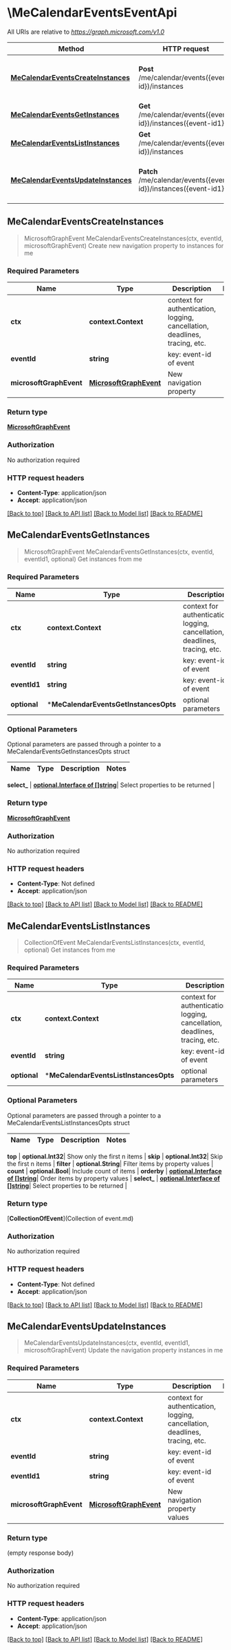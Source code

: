 # \MeCalendarEventsEventApi

All URIs are relative to *https://graph.microsoft.com/v1.0*

Method | HTTP request | Description
------------- | ------------- | -------------
[**MeCalendarEventsCreateInstances**](MeCalendarEventsEventApi.md#MeCalendarEventsCreateInstances) | **Post** /me/calendar/events({event-id})/instances | Create new navigation property to instances for me
[**MeCalendarEventsGetInstances**](MeCalendarEventsEventApi.md#MeCalendarEventsGetInstances) | **Get** /me/calendar/events({event-id})/instances({event-id1}) | Get instances from me
[**MeCalendarEventsListInstances**](MeCalendarEventsEventApi.md#MeCalendarEventsListInstances) | **Get** /me/calendar/events({event-id})/instances | Get instances from me
[**MeCalendarEventsUpdateInstances**](MeCalendarEventsEventApi.md#MeCalendarEventsUpdateInstances) | **Patch** /me/calendar/events({event-id})/instances({event-id1}) | Update the navigation property instances in me



## MeCalendarEventsCreateInstances

> MicrosoftGraphEvent MeCalendarEventsCreateInstances(ctx, eventId, microsoftGraphEvent)
Create new navigation property to instances for me

### Required Parameters


Name | Type | Description  | Notes
------------- | ------------- | ------------- | -------------
**ctx** | **context.Context** | context for authentication, logging, cancellation, deadlines, tracing, etc.
**eventId** | **string**| key: event-id of event | 
**microsoftGraphEvent** | [**MicrosoftGraphEvent**](MicrosoftGraphEvent.md)| New navigation property | 

### Return type

[**MicrosoftGraphEvent**](microsoft.graph.event.md)

### Authorization

No authorization required

### HTTP request headers

- **Content-Type**: application/json
- **Accept**: application/json

[[Back to top]](#) [[Back to API list]](../README.md#documentation-for-api-endpoints)
[[Back to Model list]](../README.md#documentation-for-models)
[[Back to README]](../README.md)


## MeCalendarEventsGetInstances

> MicrosoftGraphEvent MeCalendarEventsGetInstances(ctx, eventId, eventId1, optional)
Get instances from me

### Required Parameters


Name | Type | Description  | Notes
------------- | ------------- | ------------- | -------------
**ctx** | **context.Context** | context for authentication, logging, cancellation, deadlines, tracing, etc.
**eventId** | **string**| key: event-id of event | 
**eventId1** | **string**| key: event-id of event | 
 **optional** | ***MeCalendarEventsGetInstancesOpts** | optional parameters | nil if no parameters

### Optional Parameters

Optional parameters are passed through a pointer to a MeCalendarEventsGetInstancesOpts struct


Name | Type | Description  | Notes
------------- | ------------- | ------------- | -------------


 **select_** | [**optional.Interface of []string**](string.md)| Select properties to be returned | 

### Return type

[**MicrosoftGraphEvent**](microsoft.graph.event.md)

### Authorization

No authorization required

### HTTP request headers

- **Content-Type**: Not defined
- **Accept**: application/json

[[Back to top]](#) [[Back to API list]](../README.md#documentation-for-api-endpoints)
[[Back to Model list]](../README.md#documentation-for-models)
[[Back to README]](../README.md)


## MeCalendarEventsListInstances

> CollectionOfEvent MeCalendarEventsListInstances(ctx, eventId, optional)
Get instances from me

### Required Parameters


Name | Type | Description  | Notes
------------- | ------------- | ------------- | -------------
**ctx** | **context.Context** | context for authentication, logging, cancellation, deadlines, tracing, etc.
**eventId** | **string**| key: event-id of event | 
 **optional** | ***MeCalendarEventsListInstancesOpts** | optional parameters | nil if no parameters

### Optional Parameters

Optional parameters are passed through a pointer to a MeCalendarEventsListInstancesOpts struct


Name | Type | Description  | Notes
------------- | ------------- | ------------- | -------------

 **top** | **optional.Int32**| Show only the first n items | 
 **skip** | **optional.Int32**| Skip the first n items | 
 **filter** | **optional.String**| Filter items by property values | 
 **count** | **optional.Bool**| Include count of items | 
 **orderby** | [**optional.Interface of []string**](string.md)| Order items by property values | 
 **select_** | [**optional.Interface of []string**](string.md)| Select properties to be returned | 

### Return type

[**CollectionOfEvent**](Collection of event.md)

### Authorization

No authorization required

### HTTP request headers

- **Content-Type**: Not defined
- **Accept**: application/json

[[Back to top]](#) [[Back to API list]](../README.md#documentation-for-api-endpoints)
[[Back to Model list]](../README.md#documentation-for-models)
[[Back to README]](../README.md)


## MeCalendarEventsUpdateInstances

> MeCalendarEventsUpdateInstances(ctx, eventId, eventId1, microsoftGraphEvent)
Update the navigation property instances in me

### Required Parameters


Name | Type | Description  | Notes
------------- | ------------- | ------------- | -------------
**ctx** | **context.Context** | context for authentication, logging, cancellation, deadlines, tracing, etc.
**eventId** | **string**| key: event-id of event | 
**eventId1** | **string**| key: event-id of event | 
**microsoftGraphEvent** | [**MicrosoftGraphEvent**](MicrosoftGraphEvent.md)| New navigation property values | 

### Return type

 (empty response body)

### Authorization

No authorization required

### HTTP request headers

- **Content-Type**: application/json
- **Accept**: application/json

[[Back to top]](#) [[Back to API list]](../README.md#documentation-for-api-endpoints)
[[Back to Model list]](../README.md#documentation-for-models)
[[Back to README]](../README.md)

